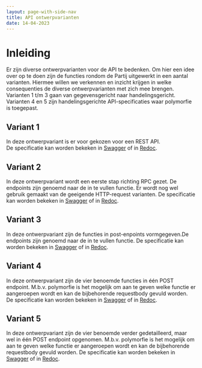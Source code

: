 ```yaml
---
layout: page-with-side-nav
title: API ontwerpvarianten
date: 14-04-2023
---
```


# Inleiding

Er zijn diverse ontwerpvarianten voor de API te bedenken. Om hier een idee over op te doen zijn de functies rondom de Partij uitgewerkt in een aantal varianten. 
Hiermee willen we verkennen en inzicht krijgen in welke consequenties de diverse ontwerpvarianten met zich mee brengen.
Varianten 1 t/m 3 gaan van gegevensgericht naar handelingsgericht. Varianten 4 en 5 zijn handelingsgerichte API-specificaties waar polymorfie is toegepast. 

## Variant 1

In deze ontwerpvariant is er voor gekozen voor een REST API.  
De specificatie kan worden bekeken in [Swagger](./variant1/swagger-ui) of in [Redoc](./variant1/redoc).

## Variant 2

In deze ontwerpvariant wordt een eerste stap richting RPC gezet. De endpoints zijn genoemd naar de in te vullen functie. 
Er wordt nog wel gebruik gemaakt van de geeigende HTTP-request varianten. 
De specificatie kan worden bekeken in [Swagger](./variant2/swagger-ui) of in [Redoc](./variant2/redoc).

## Variant 3

In deze ontwerpvariant zijn de functies in post-enpoints vormgegeven.De endpoints zijn genoemd naar de in te vullen functie. 
De specificatie kan worden bekeken in [Swagger](./variant3/swagger-ui) of in [Redoc](./variant3/redoc).

## Variant 4

In deze ontwerpvariant zijn de vier benoemde functies in één POST endpoint. M.b.v. polymorfie is het mogelijk om aan te geven welke functie er aangeroepen wordt en kan de bijbehorende requestbody gevuld worden. 
De specificatie kan worden bekeken in [Swagger](./variant4/swagger-ui) of in [Redoc](./variant4/redoc).

## Variant 5

In deze ontwerpvariant zijn de vier benoemde verder gedetailleerd, maar wel in één POST endpoint opgenomen. M.b.v. polymorfie is het mogelijk om aan te geven welke functie er aangeroepen wordt en kan de bijbehorende requestbody gevuld worden. 
De specificatie kan worden bekeken in [Swagger](./variant5/swagger-ui) of in [Redoc](./variant5/redoc).
